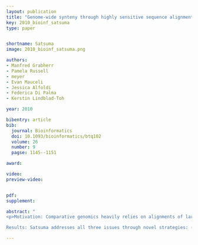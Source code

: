```yaml
---
layout: publication
title: "Genome-wide synteny through highly sensitive sequence alignment: Satsuma."
key: 2010_bioinf_satsuma
type: paper


shortname: Satsuma
image: 2010_bioinf_satsuma.png

authors:
- Manfred Grabherr
- Pamela Russell
- meyer
- Evan Mauceli
- Jessica Alfoldi
- Federica Di Palma
- Kerstin Lindblad-Toh

year: 2010

bibentry: article
bib:
  journal: Bioinformatics
  doi: 10.1093/bioinformatics/btq102
  volume: 26
  number: 9
  pagse: 1145--1151

award: 

video: 
preview-video:


pdf: 
supplement:

abstract: "
<p>Motivation: Comparative genomics heavily relies on alignments of large and often complex DNA sequences. From an engineering perspective, the problem here is to provide maximum sensitivity (to find all there is to find), specificity (to only find real homology) and speed (to accommodate the billions of base pairs of vertebrate genomes).

Results: Satsuma addresses all three issues through novel strategies: (i) cross-correlation, implemented via fast Fourier transform; (ii) a match scoring scheme that eliminates almost all false hits; and (iii) an asynchronous ‘battleship’-like search that allows for aligning two entire fish genomes (470 and 217 Mb) in 120 CPU hours using 15 processors on a single machine.</p>"

---
```


